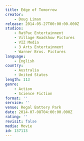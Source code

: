 ```yaml
---
title: Edge of Tomorrow
creator:
    - Doug Liman
release: 2014-05-27T00:00:00.000Z
studios:
    - RatPac Entertainment
    - Village Roadshow Pictures
    - VIZ Media
    - 3 Arts Entertainment
    - Warner Bros. Pictures
language:
    - English
country:
    - Australia
    - United States
length: 113
genre:
    - Action
    - Science Fiction
format: ''
service: ''
venue: Regal Battery Park
date: 2014-07-08T04:00:00.000Z
rating: ''
revisit: false
media: Movie
id: 137113
---
```



